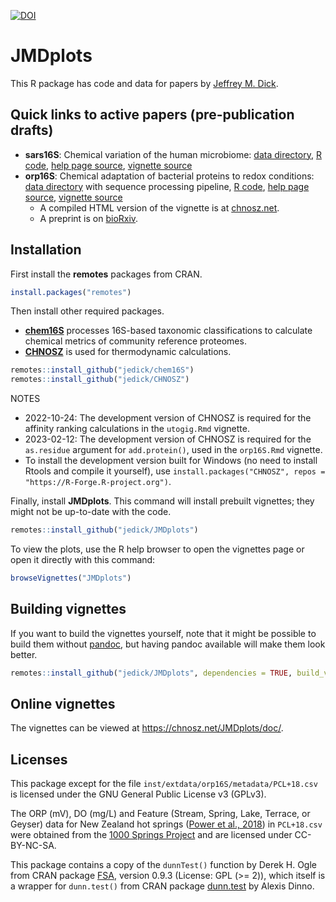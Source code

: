 [![DOI](https://zenodo.org/badge/211601502.svg)](https://zenodo.org/badge/latestdoi/211601502)

# JMDplots

This R package has code and data for papers by [Jeffrey M. Dick](https://chnosz.net/jeff/).

## Quick links to active papers (pre-publication drafts)

- **sars16S**: Chemical variation of the human microbiome: [data directory](inst/extdata/sars16S), [R code](R/sars16S.R), [help page source](man/sars16S.Rd), [vignette source](vignettes/sars16S.Rmd)
- **orp16S**: Chemical adaptation of bacterial proteins to redox conditions: [data directory](inst/extdata/orp16S) with sequence processing pipeline, [R code](R/orp16S.R), [help page source](man/orp16S.Rd), [vignette source](vignettes/orp16S.Rmd)
  - A compiled HTML version of the vignette is at [chnosz.net](https://chnosz.net/JMDplots/doc/orp16S.html).
  - A preprint is on [bioRxiv](https://doi.org/10.1101/2021.10.12.464155).

## Installation

First install the **remotes** packages from CRAN.

```R
install.packages("remotes")
```

Then install other required packages.
- [**chem16S**](https://github.com/jedick/chem16S) processes 16S-based taxonomic classifications to calculate chemical metrics of community reference proteomes.
- [**CHNOSZ**](https://github.com/jedick/CHNOSZ) is used for thermodynamic calculations.

```R
remotes::install_github("jedick/chem16S")
remotes::install_github("jedick/CHNOSZ")
```

NOTES
- 2022-10-24: The development version of CHNOSZ is required for the affinity ranking calculations in the `utogig.Rmd` vignette.
- 2023-02-12: The development version of CHNOSZ is required for the `as.residue` argument for `add.protein()`, used in the `orp16S.Rmd` vignette.
- To install the development version built for Windows (no need to install Rtools and compile it yourself), use `install.packages("CHNOSZ", repos = "https://R-Forge.R-project.org")`.

Finally, install **JMDplots**.
This command will install prebuilt vignettes; they might not be up-to-date with the code.

```R
remotes::install_github("jedick/JMDplots")
```

To view the plots, use the R help browser to open the vignettes page or open it directly with this command:

```R
browseVignettes("JMDplots")
```

## Building vignettes

If you want to build the vignettes yourself, note that it might be possible to build them without [pandoc](https://pandoc.org/), but having pandoc available will make them look better.

```R
remotes::install_github("jedick/JMDplots", dependencies = TRUE, build_vignettes = TRUE)
```

## Online vignettes

The vignettes can be viewed at <https://chnosz.net/JMDplots/doc/>.

## Licenses

This package except for the file `inst/extdata/orp16S/metadata/PCL+18.csv` is licensed under the GNU General Public License v3 (GPLv3).

The ORP (mV), DO (mg/L) and Feature (Stream, Spring, Lake, Terrace, or Geyser) data for New Zealand hot springs ([Power et al., 2018](https://doi.org/10.1038/s41467-018-05020-y)) in `PCL+18.csv` were obtained from the [1000 Springs Project](https://1000springs.org.nz) and are licensed under CC-BY-NC-SA.

This package contains a copy of the `dunnTest()` function by Derek H. Ogle from CRAN package [FSA](https://cran.r-project.org/package=FSA), version 0.9.3 (License: GPL (>= 2)), which itself is a wrapper for `dunn.test()` from CRAN package [dunn.test](https://cran.r-project.org/package=dunn.test) by Alexis Dinno.
